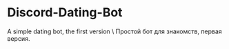 # Discord-Dating-Bot
A simple dating bot, the first version \ Простой бот для знакомств, первая версия.
